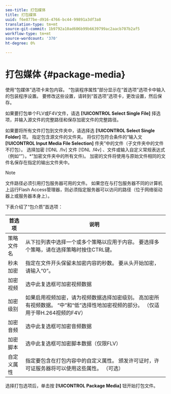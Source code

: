 ```yaml
---
seo-title: 打包媒体
title: 打包媒体
uuid: f6e877be-d916-4766-bc44-99891a3df3a8
translation-type: tm+mt
source-git-commit: 1b9792a10ad606b99b6639799ac2aacb707b2af5
workflow-type: tm+mt
source-wordcount: '370'
ht-degree: 0%

---
```



# 打包媒体 {#package-media}

使用“包媒体”选项卡来包内容。 “包装程序属性”部分显示在“首选项”选项卡中输入的包装程序设置。 要修改这些设置，请转到“首选项”选项卡，更改设置，然后保存。

如果要打包单个FLV或F4V文件，请选 **[!UICONTROL Select Single File]** 择选项，并输入源文件的完整路径和保存加密文件的完整路径。

如果要将所有文件打包到文件夹中，请选择选 **[!UICONTROL Select Single Folder]** 项。 指定包含源文件的文件夹。 将仅打包符合条件的“输入文 **[!UICONTROL Input Media File Selection]** 件夹”中的文件（子文件夹中的文件不打包）。 选择加密 [!DNL .flv] 文件 [!DNL .f4v] 、文件或输入自定义常规表达式（例如“”）。*”加密文件夹中的所有文件)。 加密的文件将使用与原始文件相同的文件名保存在指定的输出文件夹中。

>[!NOTE]
>
>文件路径必须引用打包服务器可用的文件。 如果您在与打包服务器不同的计算机上运行Flash Access管理器，则必须指定服务器可以访问的路径（位于网络驱动器上或服务器本身上）。

下表介绍了“包介质”首选项：

| 首选项 | 说明 |
|---|---|
| 策略文件名 | 从下拉列表中选择一个或多个策略以应用于内容。 要选择多个策略，请在选择策略时按住CTRL键。 |
| 秒未加密 | 指定在文件开头保留未加密内容的秒数。 要从头开始加密，请输入“0”。 |
| 加密视频 | 选中此复选框可加密视频数据 |
| 加密级别 | 如果启用视频加密，请为视频数据选择加密级别。 高加密所有视频数据。 “中”和“低”选择性地加密视频的部分。 （仅适用于带H.264视频的F4V） |
| 加密音频 | 选中此复选框可加密音频数据 |
| 加密脚本 | 选中此复选框可加密脚本数据（仅限FLV） |
| 自定义属性 | 指定要包含在打包内容中的自定义属性。 颁发许可证时，许可证服务器将可以使用这些属性。 （可选） |

选择打包选项后，单击按 **[!UICONTROL Package Media]** 钮开始打包文件。
